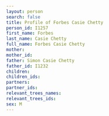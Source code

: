```yaml
---
layout: person
search: false
title: Profile of Forbes Casie Chetty
person_id: I1257
first_name: Forbes
last_name: Casie Chetty
full_name: Forbes Casie Chetty
mother: 
mother_id: 
father: Simon Casie Chetty
father_id: I1232
children:
children_ids:
partners:
partner_ids:
relevant_trees_names:
relevant_trees_ids:
sex: M
---
```


